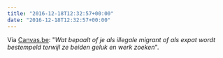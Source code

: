 ```yaml
---
title: "2016-12-18T12:32:57+00:00"
date: "2016-12-18T12:32:57+00:00"
---
```


Via [Canvas.be](https://www.canvas.be/de-nomaden/una-vita-felice-over-het-universeel-recht-op-een-beter-leven): "*Wat bepaalt of je als illegale migrant of als expat wordt bestempeld terwijl ze beiden geluk en werk zoeken*".
